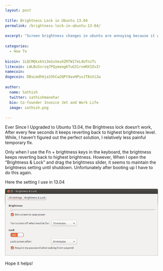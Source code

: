 ```yaml
---
layout: post

title: Brightness Lock in Ubuntu 13.04
permalink: /brightness-lock-in-ubuntu-13-04/

excerpt: "Screen brightness changes in ubuntu are annoying because it gets reset on every boot and sometimes randomly when resuming from idle, Here is how I fix it for myself"

categories:
  - How To

bicoin: 1LQCMQkxkVz3m1uVeuXZRTW17eL4UfnzTc
litecoin: LWLBu5srzq7PQymeeg6TuG31rvmRX3ZvZr
namecoin: 
dogecoin: DBvLmdhHja33hCw2QPt9avHPsxJT8sVi2w

author: 
  name: Sathish
  twitter: sathishmanohar
  bio: Co-founder Invoice Jet and Work Life
  image: sathish.png

---
```

Ever Since I Upgraded to Ubuntu 13.04, the Brightness lock doesn&#8217;t work, After every few seconds it keeps reverting back to highest brightness level. While, I haven&#8217;t figured out the perfect solution, I relatively less painful temporary fix.

Only when I use the Fn + brightness keys in the keyboard, the brightness keeps reverting back to highest brightness. However, When I open the &#8220;Brightness &amp; Lock&#8221; and drag the brightness slider, it seems to maintain the brightness setting until shutdown. Unfortunately after booting up I have to do this again.

Here the setting I use in 13.04

<div class="full zoomable"><img src="/images/ubuntu-brightness-lock.png"></div>

Hope it helps!
